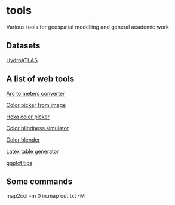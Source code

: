 # tools
 Various tools for geospatial modelling and general academic work

## Datasets

[HydroATLAS](https://www.hydrosheds.org/hydroatlas)

## A list of web tools

[Arc to meters converter](https://www.opendem.info/arc2meters.html)

[Color picker from image](https://imagecolorpicker.com/color-code)

[Hexa color picker](https://htmlcolorcodes.com/color-picker/)

[Color blindness simulator](https://colororacle.org/)

[Color blender](https://meyerweb.com/eric/tools/color-blend/#::1:hex)

[Latex table generator](https://www.tablesgenerator.com/)

[ggplot tips](http://www.sthda.com/english/wiki/be-awesome-in-ggplot2-a-practical-guide-to-be-highly-effective-r-software-and-data-visualization)

## Some commands
map2col -m 0 in.map out.txt -M
